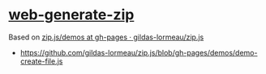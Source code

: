 [web-generate-zip](https://dirkarnez.github.io/web-generate-zip)
=================================================================
Based on [zip.js/demos at gh-pages · gildas-lormeau/zip.js](https://github.com/gildas-lormeau/zip.js/tree/gh-pages/demos)
- https://github.com/gildas-lormeau/zip.js/blob/gh-pages/demos/demo-create-file.js
